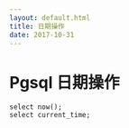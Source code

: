 ```yaml
---
layout: default.html
title: 日期操作
date: 2017-10-31
---
```


# Pgsql 日期操作

```
select now();
select current_time;

```
